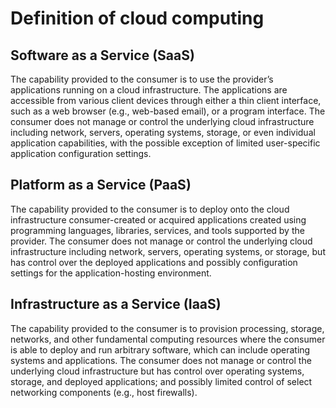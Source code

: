 # Definition of cloud computing

## Software as a Service (SaaS)

The capability provided to the consumer is to use the provider’s applications
running on a cloud infrastructure. The applications are accessible from various
client devices through either a thin client interface, such as a web browser
(e.g., web-based email), or a program interface. The consumer does not manage or
control the underlying cloud infrastructure including network, servers,
operating systems, storage, or even individual application capabilities, with
the possible exception of limited user-specific application configuration
settings.

## Platform as a Service (PaaS)

The capability provided to the consumer is to deploy onto the cloud
infrastructure consumer-created or acquired applications created using
programming languages, libraries, services, and tools supported by the provider.
The consumer does not manage or control the underlying cloud infrastructure
including network, servers, operating systems, or storage, but has control over
the deployed applications and possibly configuration settings for the
application-hosting environment.

## Infrastructure as a Service (IaaS)

The capability provided to the consumer is to provision processing, storage,
networks, and other fundamental computing resources where the consumer is able
to deploy and run arbitrary software, which can include operating systems and
applications. The consumer does not manage or control the underlying cloud
infrastructure but has control over operating systems, storage, and deployed
applications; and possibly limited control of select networking components
(e.g., host firewalls).
